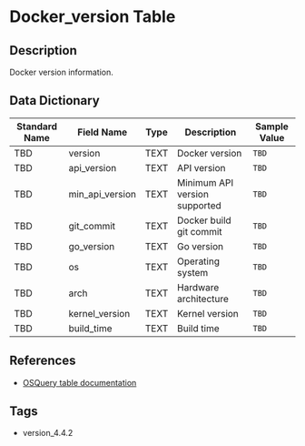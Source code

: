 # Docker_version Table

## Description
Docker version information.

## Data Dictionary
|Standard Name|Field Name|Type|Description|Sample Value|
|---|---|---|---|---|
|TBD|version|TEXT|Docker version|`TBD`|
|TBD|api_version|TEXT|API version|`TBD`|
|TBD|min_api_version|TEXT|Minimum API version supported|`TBD`|
|TBD|git_commit|TEXT|Docker build git commit|`TBD`|
|TBD|go_version|TEXT|Go version|`TBD`|
|TBD|os|TEXT|Operating system|`TBD`|
|TBD|arch|TEXT|Hardware architecture|`TBD`|
|TBD|kernel_version|TEXT|Kernel version|`TBD`|
|TBD|build_time|TEXT|Build time|`TBD`|

## References
* [OSQuery table documentation](https://osquery.io/schema/current#docker_version)

## Tags
* version_4.4.2